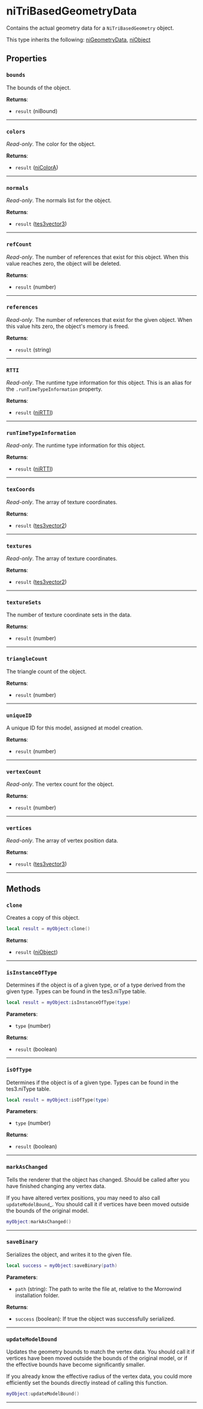 # niTriBasedGeometryData

Contains the actual geometry data for a `NiTriBasedGeometry` object.

This type inherits the following: [niGeometryData](../../types/niGeometryData), [niObject](../../types/niObject)
## Properties

### `bounds`

The bounds of the object.

**Returns**:

* `result` (niBound)

***

### `colors`

*Read-only*. The color for the object.

**Returns**:

* `result` ([niColorA](../../types/niColorA))

***

### `normals`

*Read-only*. The normals list for the object.

**Returns**:

* `result` ([tes3vector3](../../types/tes3vector3))

***

### `refCount`

*Read-only*. The number of references that exist for this object. When this value reaches zero, the object will be deleted.

**Returns**:

* `result` (number)

***

### `references`

*Read-only*. The number of references that exist for the given object. When this value hits zero, the object's memory is freed.

**Returns**:

* `result` (string)

***

### `RTTI`

*Read-only*. The runtime type information for this object. This is an alias for the `.runTimeTypeInformation` property.

**Returns**:

* `result` ([niRTTI](../../types/niRTTI))

***

### `runTimeTypeInformation`

*Read-only*. The runtime type information for this object.

**Returns**:

* `result` ([niRTTI](../../types/niRTTI))

***

### `texCoords`

*Read-only*. The array of texture coordinates.

**Returns**:

* `result` ([tes3vector2](../../types/tes3vector2))

***

### `textures`

*Read-only*. The array of texture coordinates.

**Returns**:

* `result` ([tes3vector2](../../types/tes3vector2))

***

### `textureSets`

The number of texture coordinate sets in the data.

**Returns**:

* `result` (number)

***

### `triangleCount`

The triangle count of the object.

**Returns**:

* `result` (number)

***

### `uniqueID`

A unique ID for this model, assigned at model creation.

**Returns**:

* `result` (number)

***

### `vertexCount`

*Read-only*. The vertex count for the object.

**Returns**:

* `result` (number)

***

### `vertices`

*Read-only*. The array of vertex position data.

**Returns**:

* `result` ([tes3vector3](../../types/tes3vector3))

***

## Methods

### `clone`

Creates a copy of this object.

```lua
local result = myObject:clone()
```

**Returns**:

* `result` ([niObject](../../types/niObject))

***

### `isInstanceOfType`

Determines if the object is of a given type, or of a type derived from the given type. Types can be found in the tes3.niType table.

```lua
local result = myObject:isInstanceOfType(type)
```

**Parameters**:

* `type` (number)

**Returns**:

* `result` (boolean)

***

### `isOfType`

Determines if the object is of a given type. Types can be found in the tes3.niType table.

```lua
local result = myObject:isOfType(type)
```

**Parameters**:

* `type` (number)

**Returns**:

* `result` (boolean)

***

### `markAsChanged`

Tells the renderer that the object has changed. Should be called after you have finished changing any vertex data.

If you have altered vertex positions, you may need to also call `updateModelBound`_. You should call it if vertices have been moved outside the bounds of the original model.

```lua
myObject:markAsChanged()
```

***

### `saveBinary`

Serializes the object, and writes it to the given file.

```lua
local success = myObject:saveBinary(path)
```

**Parameters**:

* `path` (string): The path to write the file at, relative to the Morrowind installation folder.

**Returns**:

* `success` (boolean): If true the object was successfully serialized.

***

### `updateModelBound`

Updates the geometry bounds to match the vertex data. You should call it if vertices have been moved outside the bounds of the original model, or if the effective bounds have become significantly smaller. 

If you already know the effective radius of the vertex data, you could more efficiently set the bounds directly instead of calling this function.

```lua
myObject:updateModelBound()
```

***

